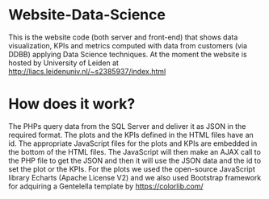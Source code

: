 # Website-Data-Science
This is the website code (both server and front-end) that shows data visualization, KPIs and metrics computed with data from customers (via DDBB) applying Data Science techniques.
At the moment the website is hosted by University of Leiden at http://liacs.leidenuniv.nl/~s2385937/index.html

# How does it work?
 The PHPs query data from the SQL Server and deliver it as JSON in the required format. The plots and the KPIs defined in the HTML files have an id. The appropriate JavaScript files for the plots and KPIs are embedded in the bottom of the HTML files. The JavaScript will then make an AJAX call to the PHP file to get the JSON and then it will use the JSON data and the id to set the plot or the KPIs. For the plots we used the open-source JavaScript library Echarts (Apache License V2) and we also used Bootstrap framework for adquiring a Gentelella template by https://colorlib.com/
